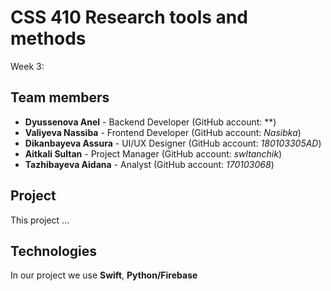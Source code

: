 # CSS 410 Research tools and methods
Week 3:
## Team members
+ **Dyussenova Anel** - Backend Developer (GitHub account: **)
+ **Valiyeva Nassiba** - Frontend Developer (GitHub account: *Nasibka*)
+ **Dikanbayeva Assura** - UI/UX Designer (GitHub account: *180103305AD*)
+ **Aitkali Sultan** - Project Manager (GitHub account: *swltanchik*)
+ **Tazhibayeva Aidana** - Analyst (GitHub account: *170103068*)



## Project
This project ...

## Technologies
In our project we use **Swift**, **Python/Firebase**
